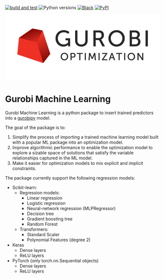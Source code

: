 [![build and test](https://github.com/Gurobi/gurobi-machinelearning/actions/workflows/push.yml/badge.svg)](https://github.com/Gurobi/gurobi-machinelearning/actions/workflows/push.yml)
![Python versions](https://img.shields.io/badge/python-3.9%20|%203.10-blue)
[![Black](https://img.shields.io/badge/code%20style-black-000000.svg)]((https://github.com/psf/black))
[![PyPI](https://img.shields.io/pypi/v/gurobipy)]((https://pypi.org/project/gurobipy))

![Gurobi](doc_source/source/images/image8.png)
# Gurobi Machine Learning

Gurobi Machine Learning is a python package to insert trained predictors into a [gurobipy](https://pypi.org/project/gurobipy/) model.

The goal of the package is to:
  1. Simplify the process of importing a trained machine learning model built with a popular ML package into an optimization model.
  1. Improve algorithmic performance to enable the optimization model to explore a sizable space of solutions that satisfy the variable relationships captured in the ML model.
  1. Make it easier for optimization models to mix explicit and implicit constraints.

The package currently support the following regression models:
 - Scikit-learn:
    - Regression models:
      - Linear regression
      - Logistic regression
      - Neural-network regression (MLPRegressor)
      - Decision tree
      - Gradient boosting tree
      - Random Forest
    - Transformers:
      - Standard Scaler
      - Polynomial Features (degree 2)
 - Keras
   - Dense layers
   - ReLU layers
 - PyTorch (only torch.nn.Sequential objects)
   - Dense layers
   - ReLU layers

